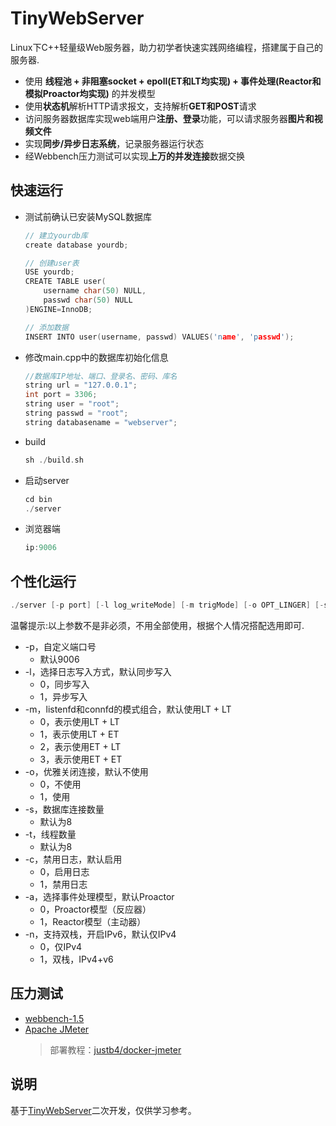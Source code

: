 
TinyWebServer
===============
Linux下C++轻量级Web服务器，助力初学者快速实践网络编程，搭建属于自己的服务器.

* 使用 **线程池 + 非阻塞socket + epoll(ET和LT均实现) + 事件处理(Reactor和模拟Proactor均实现)** 的并发模型
* 使用**状态机**解析HTTP请求报文，支持解析**GET和POST**请求
* 访问服务器数据库实现web端用户**注册、登录**功能，可以请求服务器**图片和视频文件**
* 实现**同步/异步日志系统**，记录服务器运行状态
* 经Webbench压力测试可以实现**上万的并发连接**数据交换

快速运行
------------

* 测试前确认已安装MySQL数据库

    ```C++
    // 建立yourdb库
    create database yourdb;

    // 创建user表
    USE yourdb;
    CREATE TABLE user(
        username char(50) NULL,
        passwd char(50) NULL
    )ENGINE=InnoDB;

    // 添加数据
    INSERT INTO user(username, passwd) VALUES('name', 'passwd');
    ```

* 修改main.cpp中的数据库初始化信息

    ```C++
    //数据库IP地址、端口、登录名、密码、库名
    string url = "127.0.0.1";
    int port = 3306;
    string user = "root";
    string passwd = "root";
    string databasename = "webserver";
    ```

* build

    ```C++
    sh ./build.sh
    ```

* 启动server

    ```C++
    cd bin
    ./server
    ```

* 浏览器端

    ```C++
    ip:9006
    ```

个性化运行
------

```C++
./server [-p port] [-l log_writeMode] [-m trigMode] [-o OPT_LINGER] [-s sql_num] [-t thread_num] [-c disable_log] [-a actor_model]
```

温馨提示:以上参数不是非必须，不用全部使用，根据个人情况搭配选用即可.

* -p，自定义端口号
    * 默认9006
* -l，选择日志写入方式，默认同步写入
    * 0，同步写入
    * 1，异步写入
* -m，listenfd和connfd的模式组合，默认使用LT + LT
    * 0，表示使用LT + LT
    * 1，表示使用LT + ET
    * 2，表示使用ET + LT
    * 3，表示使用ET + ET
* -o，优雅关闭连接，默认不使用
    * 0，不使用
    * 1，使用
* -s，数据库连接数量
    * 默认为8
* -t，线程数量
    * 默认为8
* -c，禁用日志，默认启用
    * 0，启用日志
    * 1，禁用日志
* -a，选择事件处理模型，默认Proactor
    * 0，Proactor模型（反应器）
    * 1，Reactor模型（主动器）
* -n，支持双栈，开启IPv6，默认仅IPv4
    * 0，仅IPv4
    * 1，双栈，IPv4+v6

压力测试
------------
- [webbench-1.5](http://home.tiscali.cz/~cz210552/webbench.html)
- [Apache JMeter](https://github.com/apache/jmeter)
  > 部署教程：[justb4/docker-jmeter](https://github.com/justb4/docker-jmeter#do-it-for-real-detailed-buildruntest)

说明
------------

基于[TinyWebServer](https://github.com/qinguoyi/TinyWebServer)二次开发，仅供学习参考。
